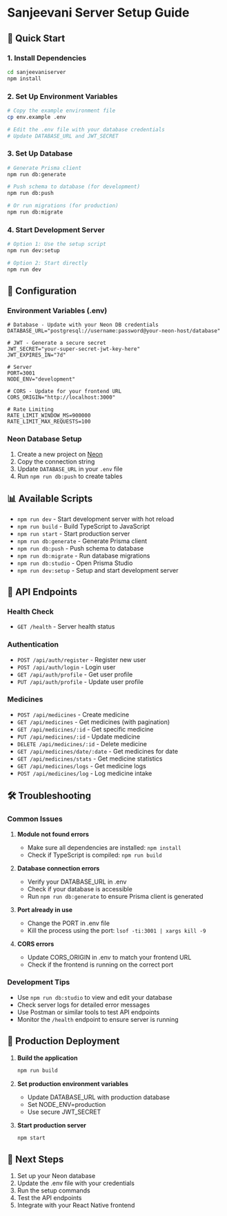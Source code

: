 # Sanjeevani Server Setup Guide

## 🚀 Quick Start

### 1. Install Dependencies
```bash
cd sanjeevaniserver
npm install
```

### 2. Set Up Environment Variables
```bash
# Copy the example environment file
cp env.example .env

# Edit the .env file with your database credentials
# Update DATABASE_URL and JWT_SECRET
```

### 3. Set Up Database
```bash
# Generate Prisma client
npm run db:generate

# Push schema to database (for development)
npm run db:push

# Or run migrations (for production)
npm run db:migrate
```

### 4. Start Development Server
```bash
# Option 1: Use the setup script
npm run dev:setup

# Option 2: Start directly
npm run dev
```

## 🔧 Configuration

### Environment Variables (.env)
```env
# Database - Update with your Neon DB credentials
DATABASE_URL="postgresql://username:password@your-neon-host/database"

# JWT - Generate a secure secret
JWT_SECRET="your-super-secret-jwt-key-here"
JWT_EXPIRES_IN="7d"

# Server
PORT=3001
NODE_ENV="development"

# CORS - Update for your frontend URL
CORS_ORIGIN="http://localhost:3000"

# Rate Limiting
RATE_LIMIT_WINDOW_MS=900000
RATE_LIMIT_MAX_REQUESTS=100
```

### Neon Database Setup
1. Create a new project on [Neon](https://neon.tech)
2. Copy the connection string
3. Update `DATABASE_URL` in your `.env` file
4. Run `npm run db:push` to create tables

## 📊 Available Scripts

- `npm run dev` - Start development server with hot reload
- `npm run build` - Build TypeScript to JavaScript
- `npm run start` - Start production server
- `npm run db:generate` - Generate Prisma client
- `npm run db:push` - Push schema to database
- `npm run db:migrate` - Run database migrations
- `npm run db:studio` - Open Prisma Studio
- `npm run dev:setup` - Setup and start development server

## 🔗 API Endpoints

### Health Check
- `GET /health` - Server health status

### Authentication
- `POST /api/auth/register` - Register new user
- `POST /api/auth/login` - Login user
- `GET /api/auth/profile` - Get user profile
- `PUT /api/auth/profile` - Update user profile

### Medicines
- `POST /api/medicines` - Create medicine
- `GET /api/medicines` - Get medicines (with pagination)
- `GET /api/medicines/:id` - Get specific medicine
- `PUT /api/medicines/:id` - Update medicine
- `DELETE /api/medicines/:id` - Delete medicine
- `GET /api/medicines/date/:date` - Get medicines for date
- `GET /api/medicines/stats` - Get medicine statistics
- `GET /api/medicines/logs` - Get medicine logs
- `POST /api/medicines/log` - Log medicine intake

## 🛠️ Troubleshooting

### Common Issues

1. **Module not found errors**
   - Make sure all dependencies are installed: `npm install`
   - Check if TypeScript is compiled: `npm run build`

2. **Database connection errors**
   - Verify your DATABASE_URL in .env
   - Check if your database is accessible
   - Run `npm run db:generate` to ensure Prisma client is generated

3. **Port already in use**
   - Change the PORT in .env file
   - Kill the process using the port: `lsof -ti:3001 | xargs kill -9`

4. **CORS errors**
   - Update CORS_ORIGIN in .env to match your frontend URL
   - Check if the frontend is running on the correct port

### Development Tips

- Use `npm run db:studio` to view and edit your database
- Check server logs for detailed error messages
- Use Postman or similar tools to test API endpoints
- Monitor the `/health` endpoint to ensure server is running

## 🚀 Production Deployment

1. **Build the application**
   ```bash
   npm run build
   ```

2. **Set production environment variables**
   - Update DATABASE_URL with production database
   - Set NODE_ENV=production
   - Use secure JWT_SECRET

3. **Start production server**
   ```bash
   npm start
   ```

## 📝 Next Steps

1. Set up your Neon database
2. Update the .env file with your credentials
3. Run the setup commands
4. Test the API endpoints
5. Integrate with your React Native frontend
